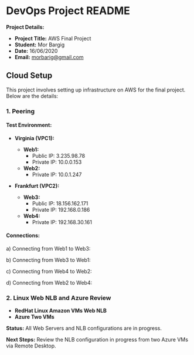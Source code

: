 # DevOps Project README

**Project Details:**
- **Project Title:** AWS Final Project
- **Student:** Mor Bargig
- **Date:** 16/06/2020
- **Email:** morbarig@gmail.com

## Cloud Setup

This project involves setting up infrastructure on AWS for the final project. Below are the details:

### 1. Peering

#### Test Environment:

- **Virginia (VPC1):**
  - **Web1:**
    - Public IP: 3.235.98.78
    - Private IP: 10.0.0.153
  - **Web2:**
    - Private IP: 10.0.1.247

- **Frankfurt (VPC2):**
  - **Web3:**
    - Public IP: 18.156.162.171
    - Private IP: 192.168.0.186
  - **Web4:**
    - Private IP: 192.168.30.161

#### Connections:

a) Connecting from Web1 to Web3:

b) Connecting from Web3 to Web1:

c) Connecting from Web4 to Web2:

d) Connecting from Web2 to Web4:

### 2. Linux Web NLB and Azure Review

- **RedHat Linux Amazon VMs Web NLB**
- **Azure Two VMs**

**Status:** All Web Servers and NLB configurations are in progress.

**Next Steps:** Review the NLB configuration in progress from two Azure VMs via Remote Desktop.
